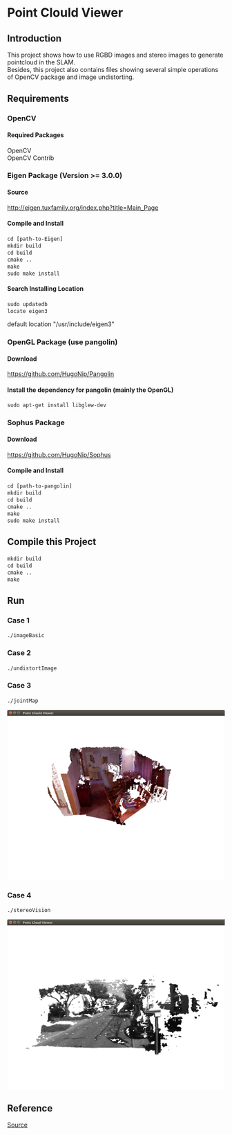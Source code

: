 # Point Clould Viewer
## Introduction
This project shows how to use RGBD images and stereo images to generate pointcloud in the SLAM.  
Besides, this project also contains files showing several simple operations of OpenCV package and image undistorting.

## Requirements
### OpenCV
#### Required Packages
OpenCV  
OpenCV Contrib

### Eigen Package (Version >= 3.0.0)
#### Source
http://eigen.tuxfamily.org/index.php?title=Main_Page

#### Compile and Install
```
cd [path-to-Eigen]
mkdir build
cd build
cmake ..
make 
sudo make install 
```

#### Search Installing Location
```
sudo updatedb
locate eigen3
```

default location "/usr/include/eigen3"


### OpenGL Package (use pangolin)
#### Download
https://github.com/HugoNip/Pangolin

#### Install the dependency for pangolin (mainly the OpenGL)
```
sudo apt-get install libglew-dev
```

### Sophus Package
#### Download
https://github.com/HugoNip/Sophus

#### Compile and Install
```
cd [path-to-pangolin]
mkdir build
cd build
cmake ..
make 
sudo make install 
```

## Compile this Project
```
mkdir build
cd build
cmake ..
make 
```

## Run
### Case 1
```
./imageBasic
```
### Case 2
```
./undistortImage
```
### Case 3
```
./jointMap
```
![Screenshot%20from%202020-05-24%2018-47-36.png](https://github.com/HugoNip/PointCloudViewer/blob/master/results/Screenshot%20from%202020-05-24%2018-47-36.png)

### Case 4
```
./stereoVision
```
![Screenshot%20from%202020-05-24%2018-48-11.png](https://github.com/HugoNip/PointCloudViewer/blob/master/results/Screenshot%20from%202020-05-24%2018-48-11.png)

## Reference
[Source](https://github.com/HugoNip/slambook2/tree/master/ch5)
